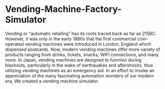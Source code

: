 # Vending-Machine-Factory-Simulator
Vending or “automatic retailing” has its roots traced back as far as 215BC. However, it was only in the
early 1880s that the first commercial coin-operated vending machines were introduced in London,
England which dispensed postcards. Now, modern vending machines offer more variety of products
ranging from drinks, tickets, snacks, WIFI connections, and many more. In Japan, vending machines are
designed to function during blackouts, particularly in the wake of earthquakes and aftershocks, thus
utilizing vending machines as an emergency aid.
In an effort to invoke an appreciation of the many fascinating automation wonders of our modern era, We created a vending machine simulator. 

